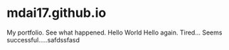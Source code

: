 # mdai17.github.io
My portfolio. See what happened.
Hello World
Hello again.
Tired...
Seems successful.....safdssfasd
